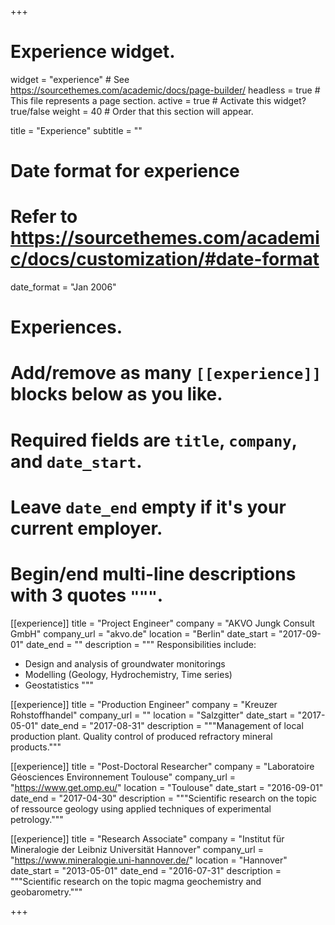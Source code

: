 +++
# Experience widget.
widget = "experience"  # See https://sourcethemes.com/academic/docs/page-builder/
headless = true  # This file represents a page section.
active = true  # Activate this widget? true/false
weight = 40  # Order that this section will appear.

title = "Experience"
subtitle = ""

# Date format for experience
#   Refer to https://sourcethemes.com/academic/docs/customization/#date-format
date_format = "Jan 2006"

# Experiences.
#   Add/remove as many `[[experience]]` blocks below as you like.
#   Required fields are `title`, `company`, and `date_start`.
#   Leave `date_end` empty if it's your current employer.
#   Begin/end multi-line descriptions with 3 quotes `"""`.
[[experience]]
  title = "Project Engineer"
  company = "AKVO Jungk Consult GmbH"
  company_url = "akvo.de"
  location = "Berlin"
  date_start = "2017-09-01"
  date_end = ""
  description = """
  Responsibilities include:
  
  * Design and analysis of groundwater monitorings 
  * Modelling (Geology, Hydrochemistry, Time series)
  * Geostatistics
  """

[[experience]]
  title = "Production Engineer"
  company = "Kreuzer Rohstoffhandel"
  company_url = ""
  location = "Salzgitter"
  date_start = "2017-05-01"
  date_end = "2017-08-31"
  description = """Management of local production plant. Quality control of produced refractory mineral products."""
  
[[experience]]
  title = "Post-Doctoral Researcher"
  company = "Laboratoire Géosciences Environnement Toulouse"
  company_url = "https://www.get.omp.eu/"
  location = "Toulouse"
  date_start = "2016-09-01"
  date_end = "2017-04-30"
  description = """Scientific research on the topic of ressource geology using applied techniques of experimental petrology."""  

[[experience]]
  title = "Research Associate"
  company = "Institut für Mineralogie der Leibniz Universität Hannover"
  company_url = "https://www.mineralogie.uni-hannover.de/"
  location = "Hannover"
  date_start = "2013-05-01"
  date_end = "2016-07-31"
  description = """Scientific research on the topic magma geochemistry and geobarometry.""" 

+++
